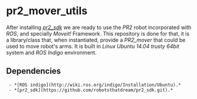 # pr2_mover_utils
  After installing *[pr2_sdk](https://github.com/robotsthatdream/pr2_sdk.git)* we are ready to use the *PR2* robot incorporated with *ROS*, and specially *Moveit!* Framework. This repository is done for that, it is a library/class that, when instantiated, provide a *PR2_mover* that could be used to move robot's arms. It is built in *Linux Ubuntu 14.04 trusty 64bit* system and *ROS Indigo* environment.
  
  ## Dependencies
     - *[ROS indigo](http://wiki.ros.org/indigo/Installation/Ubuntu).*
     - *[pr2_sdk](https://github.com/robotsthatdream/pr2_sdk.git).*
    

